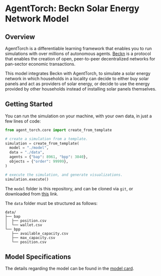 # AgentTorch: Beckn Solar Energy Network Model

## Overview

AgentTorch is a differentiable learning framework that enables you to
run simulations with over millions of autonomous agents.
[Beckn](https://becknprotocol.io) is a protocol that enables the
creation of open, peer-to-peer decentralized networks for pan-sector
economic transactions.

This model integrates Beckn with AgentTorch, to simulate a solar energy
network in which households in a locality can decide to either buy solar
panels and act as providers of solar energy, or decide to use the energy
provided by other households instead of installing solar panels
themselves.

## Getting Started

You can run the simulation on your machine, with your own data, in just
a few lines of code:

```py
from agent_torch.core import create_from_template

# create a simulation from a template.
simulation = create_from_template(
  model = "./model",
  data = "./data",
  agents = {"bap": 8961, "bpp": 3840},
  objects = {"order": 99999},
)

# execute the simulation, and generate visualizations.
simulation.execute()
```

The `model` folder is this repository, and can be cloned via `git`, or
downloaded from
[this](https://github.com/AgentTorch/agent-torch-beckn/archive/refs/heads/beckn-solar.zip)
link.

The `data` folder must be structured as follows:

```
data/
├── bap
│  ├── position.csv
│  └── wallet.csv
└── bpp
   ├── available_capacity.csv
   ├── max_capacity.csv
   └── position.csv
```

## Model Specifications

The details regarding the model can be found in the
[model card](model_card.md).
